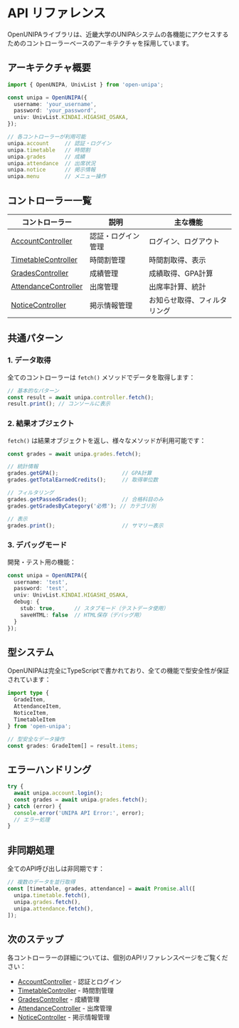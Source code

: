 # API リファレンス

OpenUNIPAライブラリは、近畿大学のUNIPAシステムの各機能にアクセスするためのコントローラーベースのアーキテクチャを採用しています。

## アーキテクチャ概要

```typescript
import { OpenUNIPA, UnivList } from 'open-unipa';

const unipa = OpenUNIPA({
  username: 'your_username',
  password: 'your_password',
  univ: UnivList.KINDAI.HIGASHI_OSAKA,
});

// 各コントローラーが利用可能
unipa.account     // 認証・ログイン
unipa.timetable   // 時間割
unipa.grades      // 成績
unipa.attendance  // 出席状況
unipa.notice      // 掲示情報
unipa.menu        // メニュー操作
```

## コントローラー一覧

| コントローラー | 説明 | 主な機能 |
|---------------|------|----------|
| [AccountController](./account-controller) | 認証・ログイン管理 | ログイン、ログアウト |
| [TimetableController](./timetable-controller) | 時間割管理 | 時間割取得、表示 |
| [GradesController](./grades-controller) | 成績管理 | 成績取得、GPA計算 |
| [AttendanceController](./attendance-controller) | 出席管理 | 出席率計算、統計 |
| [NoticeController](./notice-controller) | 掲示情報管理 | お知らせ取得、フィルタリング |

## 共通パターン

### 1. データ取得

全てのコントローラーは `fetch()` メソッドでデータを取得します：

```typescript
// 基本的なパターン
const result = await unipa.controller.fetch();
result.print(); // コンソールに表示
```

### 2. 結果オブジェクト

`fetch()` は結果オブジェクトを返し、様々なメソッドが利用可能です：

```typescript
const grades = await unipa.grades.fetch();

// 統計情報
grades.getGPA();                    // GPA計算
grades.getTotalEarnedCredits();     // 取得単位数

// フィルタリング
grades.getPassedGrades();           // 合格科目のみ
grades.getGradesByCategory('必修'); // カテゴリ別

// 表示
grades.print();                     // サマリー表示
```

### 3. デバッグモード

開発・テスト用の機能：

```typescript
const unipa = OpenUNIPA({
  username: 'test',
  password: 'test',
  univ: UnivList.KINDAI.HIGASHI_OSAKA,
  debug: {
    stub: true,      // スタブモード（テストデータ使用）
    saveHTML: false  // HTML保存（デバッグ用）
  }
});
```

## 型システム

OpenUNIPAは完全にTypeScriptで書かれており、全ての機能で型安全性が保証されています：

```typescript
import type { 
  GradeItem, 
  AttendanceItem, 
  NoticeItem,
  TimetableItem 
} from 'open-unipa';

// 型安全なデータ操作
const grades: GradeItem[] = result.items;
```

## エラーハンドリング

```typescript
try {
  await unipa.account.login();
  const grades = await unipa.grades.fetch();
} catch (error) {
  console.error('UNIPA API Error:', error);
  // エラー処理
}
```

## 非同期処理

全てのAPI呼び出しは非同期です：

```typescript
// 複数のデータを並行取得
const [timetable, grades, attendance] = await Promise.all([
  unipa.timetable.fetch(),
  unipa.grades.fetch(),
  unipa.attendance.fetch(),
]);
```

## 次のステップ

各コントローラーの詳細については、個別のAPIリファレンスページをご覧ください：

- [AccountController](./account-controller) - 認証とログイン
- [TimetableController](./timetable-controller) - 時間割管理
- [GradesController](./grades-controller) - 成績管理
- [AttendanceController](./attendance-controller) - 出席管理
- [NoticeController](./notice-controller) - 掲示情報管理